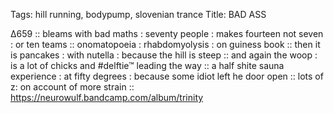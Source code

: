 Tags: hill running, bodypump, slovenian trance
Title: BAD ASS
  
∆659 :: bleams with bad maths : seventy people : makes fourteen not seven : or ten teams :: onomatopoeia : rhabdomyolysis : on guiness book :: then it is pancakes : with nutella : because the hill is steep :: and again the woop : is a lot of chicks and #delftie™ leading the way :: a half shite sauna experience : at fifty degrees : because some idiot left he door open :: lots of z: on account of more strain :: 
<https://neurowulf.bandcamp.com/album/trinity>